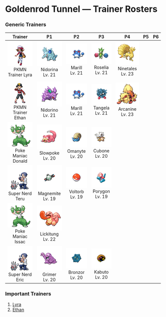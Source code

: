 # Goldenrod Tunnel — Trainer Rosters

### Generic Trainers

| Trainer | P1 | P2 | P3 | P4 | P5 | P6 |
|:-------:|:--:|:--:|:--:|:--:|:--:|:--:|
| ![PKMN Trainer Lyra](../../assets/important_trainers/lyra.png "PKMN Trainer Lyra")<br>PKMN Trainer Lyra | ![Nidorina](../../assets/sprites/nidorina/front.gif "Nidorina")<br>Nidorina<br>Lv. 21 | ![Marill](../../assets/sprites/marill/front.gif "Marill")<br>Marill<br>Lv. 21 | ![Roselia](../../assets/sprites/roselia/front.gif "Roselia")<br>Roselia<br>Lv. 21 | ![Ninetales](../../assets/sprites/ninetales/front.gif "Ninetales")<br>Ninetales<br>Lv. 23 |
| ![PKMN Trainer Ethan](../../assets/important_trainers/ethan.png "PKMN Trainer Ethan")<br>PKMN Trainer Ethan | ![Nidorino](../../assets/sprites/nidorino/front.gif "Nidorino")<br>Nidorino<br>Lv. 21 | ![Marill](../../assets/sprites/marill/front.gif "Marill")<br>Marill<br>Lv. 21 | ![Tangela](../../assets/sprites/tangela/front.gif "Tangela")<br>Tangela<br>Lv. 21 | ![Arcanine](../../assets/sprites/arcanine/front.gif "Arcanine")<br>Arcanine<br>Lv. 23 |
| ![Poke Maniac Donald](../../assets/trainers/poke_maniac.png "Poke Maniac Donald")<br>Poke Maniac Donald | ![Slowpoke](../../assets/sprites/slowpoke/front.gif "Slowpoke")<br>Slowpoke<br>Lv. 20 | ![Omanyte](../../assets/sprites/omanyte/front.gif "Omanyte")<br>Omanyte<br>Lv. 20 | ![Cubone](../../assets/sprites/cubone/front.gif "Cubone")<br>Cubone<br>Lv. 20 |
| ![Super Nerd Teru](../../assets/trainers/super_nerd.png "Super Nerd Teru")<br>Super Nerd Teru | ![Magnemite](../../assets/sprites/magnemite/front.gif "Magnemite")<br>Magnemite<br>Lv. 19 | ![Voltorb](../../assets/sprites/voltorb/front.gif "Voltorb")<br>Voltorb<br>Lv. 19 | ![Porygon](../../assets/sprites/porygon/front.gif "Porygon")<br>Porygon<br>Lv. 19 |
| ![Poke Maniac Issac](../../assets/trainers/poke_maniac.png "Poke Maniac Issac")<br>Poke Maniac Issac | ![Lickitung](../../assets/sprites/lickitung/front.gif "Lickitung")<br>Lickitung<br>Lv. 22 |
| ![Super Nerd Eric](../../assets/trainers/super_nerd.png "Super Nerd Eric")<br>Super Nerd Eric | ![Grimer](../../assets/sprites/grimer/front.gif "Grimer")<br>Grimer<br>Lv. 20 | ![Bronzor](../../assets/sprites/bronzor/front.gif "Bronzor")<br>Bronzor<br>Lv. 20 | ![Kabuto](../../assets/sprites/kabuto/front.gif "Kabuto")<br>Kabuto<br>Lv. 20 |


### Important Trainers

1. [Lyra](important_trainers.md#lyra)
1. [Ethan](important_trainers.md#ethan)
